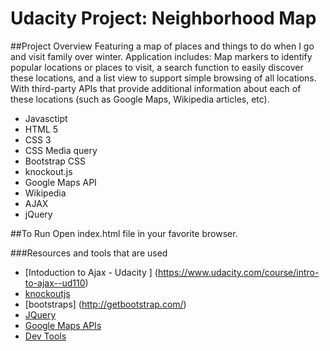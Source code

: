 # Udacity Project: Neighborhood Map

##Project Overview
Featuring a map of places and things to do when I go and visit family over winter. 
Application includes: Map markers to identify popular locations or places to visit, a search function to easily discover these locations, and a list view to support simple browsing of all locations. With third-party APIs that provide additional information about each of these locations (such as Google Maps, Wikipedia articles, etc).


* Javasctipt 
* HTML 5 
* CSS 3 
* CSS Media query
* Bootstrap CSS 
* knockout.js 
* Google Maps API 
* Wikipedia
* AJAX 
* jQuery 



##To Run
Open index.html file in your favorite browser.



###Resources and tools that are used

* [Intoduction to Ajax - Udacity ] (https://www.udacity.com/course/intro-to-ajax--ud110)
* [knockoutjs](http://knockoutjs.com/)
* [bootstraps] (http://getbootstrap.com/)
* [JQuery](https://jquery.com/)
* [Google Maps APIs](https://developers.google.com/maps/?hl=en)
* [Dev Tools](https://developer.chrome.com/devtools/docs/rendering-settings)




